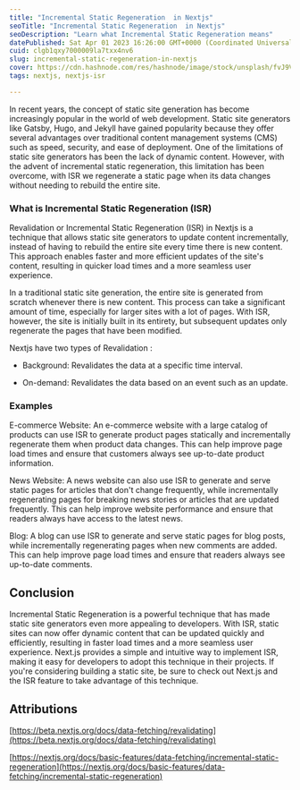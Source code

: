 ```yaml
---
title: "Incremental Static Regeneration  in Nextjs"
seoTitle: "Incremental Static Regeneration  in Nextjs"
seoDescription: "Learn what Incremental Static Regeneration means"
datePublished: Sat Apr 01 2023 16:26:00 GMT+0000 (Coordinated Universal Time)
cuid: clgb1qxy7000009la7txx4nv6
slug: incremental-static-regeneration-in-nextjs
cover: https://cdn.hashnode.com/res/hashnode/image/stock/unsplash/fvJ9VGJ9xI0/upload/0596bf277a341c1c34f8ce52e70cb973.jpeg
tags: nextjs, nextjs-isr

---
```


In recent years, the concept of static site generation has become increasingly popular in the world of web development. Static site generators like Gatsby, Hugo, and Jekyll have gained popularity because they offer several advantages over traditional content management systems (CMS) such as speed, security, and ease of deployment. One of the limitations of static site generators has been the lack of dynamic content. However, with the advent of incremental static regeneration, this limitation has been overcome, with ISR we regenerate a static page when its data changes without needing to rebuild the entire site.

### What is Incremental Static Regeneration (ISR)

Revalidation or Incremental Static Regeneration (ISR) in Nextjs is a technique that allows static site generators to update content incrementally, instead of having to rebuild the entire site every time there is new content. This approach enables faster and more efficient updates of the site's content, resulting in quicker load times and a more seamless user experience.

In a traditional static site generation, the entire site is generated from scratch whenever there is new content. This process can take a significant amount of time, especially for larger sites with a lot of pages. With ISR, however, the site is initially built in its entirety, but subsequent updates only regenerate the pages that have been modified.

Nextjs have two types of Revalidation :

* Background: Revalidates the data at a specific time interval.
    
* On-demand: Revalidates the data based on an event such as an update.
    

### Examples

E-commerce Website: An e-commerce website with a large catalog of products can use ISR to generate product pages statically and incrementally regenerate them when product data changes. This can help improve page load times and ensure that customers always see up-to-date product information.

News Website: A news website can also use ISR to generate and serve static pages for articles that don't change frequently, while incrementally regenerating pages for breaking news stories or articles that are updated frequently. This can help improve website performance and ensure that readers always have access to the latest news.

Blog: A blog can use ISR to generate and serve static pages for blog posts, while incrementally regenerating pages when new comments are added. This can help improve page load times and ensure that readers always see up-to-date comments.

## Conclusion

Incremental Static Regeneration is a powerful technique that has made static site generators even more appealing to developers. With ISR, static sites can now offer dynamic content that can be updated quickly and efficiently, resulting in faster load times and a more seamless user experience. Next.js provides a simple and intuitive way to implement ISR, making it easy for developers to adopt this technique in their projects. If you're considering building a static site, be sure to check out Next.js and the ISR feature to take advantage of this technique.

## Attributions

[https://beta.nextjs.org/docs/data-fetching/revalidating](https://beta.nextjs.org/docs/data-fetching/revalidating)

[https://nextjs.org/docs/basic-features/data-fetching/incremental-static-regeneration](https://nextjs.org/docs/basic-features/data-fetching/incremental-static-regeneration)